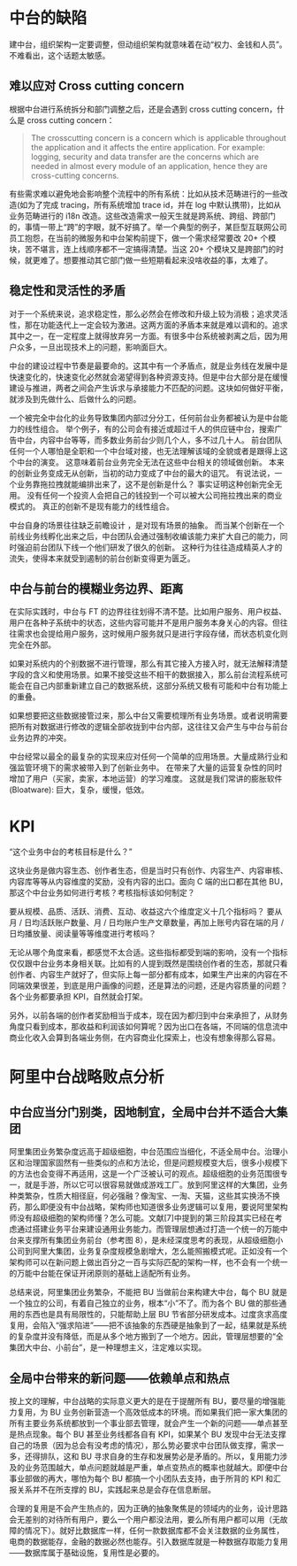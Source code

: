 # 中台的缺陷

建中台，组织架构一定要调整，但动组织架构就意味着在动“权力、金钱和人员”。不难看出，这个话题太敏感。

## 难以应对 Cross cutting concern

根据中台进行系统拆分和部门调整之后，还是会遇到 cross cutting concern，什么是 cross cutting concern：

> The crosscutting concern is a concern which is applicable throughout the application and it affects the entire application. For example: logging, security and data transfer are the concerns which are needed in almost every module of an application, hence they are cross-cutting concerns.

有些需求难以避免地会影响整个流程中的所有系统：比如从技术范畴进行的一些改造(如为了完成 tracing，所有系统增加 trace id，并在 log 中默认携带)，比如从业务范畴进行的 i18n 改造。这些改造需求一般天生就是跨系统、跨组、跨部门的，事情一带上“跨”的字眼，就不好搞了。举一个典型的例子，某巨型互联网公司员工抱怨，在当前的微服务和中台架构前提下，做一个需求经常要改 20+ 个模块，苦不堪言，连上线顺序都不一定搞得清楚。当这 20+ 个模块又是跨部门的时候，就更难了。想要推动其它部门做一些短期看起来没啥收益的事，太难了。

## 稳定性和灵活性的矛盾

对于一个系统来说，追求稳定性，那么必然会在修改和升级上较为消极；追求灵活性，那在功能迭代上一定会较为激进。这两方面的矛盾本来就是难以调和的。追求其中之一，在一定程度上就得放弃另一方面。有很多中台系统被剥离之后，因为用户众多，一旦出现技术上的问题，影响面巨大。

中台的建设过程中节奏是最要命的。这其中有一个矛盾点，就是业务线在发展中是快速变化的，快速变化必然就会渴望得到各种资源支持。但是中台大部分是在缓慢建设与推进，两者之间会产生诉求与承接能力不匹配的问题。这块如何做好平衡，就涉及到先做什么、后做什么的问题。

一个被完全中台化的业务导致集团内部过分分工，任何前台业务都被认为是中台能力的线性组合。 举个例子，有的公司会有接近或超过千人的供应链中台，搜索广告中台，内容中台等等，而多数业务前台少则几个人，多不过几十人。 前台团队任何一个人哪怕是全职和一个中台域对接，也无法理解该域的全貌或者是跟得上这个中台的演变。 这意味着前台业务完全无法在这些中台相关的领域做创新。 本来的创新业务变成无从创新，当初的动力变成了中台的最大的诅咒。 有说法说，一个业务靠拖拉拽就能编排出来了，这不是创新是什么？ 事实证明这种创新完全无用。 没有任何一个投资人会把自己的钱投到一个可以被大公司拖拉拽出来的商业模式的。 真正的创新不是现有能力的线性组合。

中台自身的场景往往缺乏前瞻设计 ，是对现有场景的抽象。 而当某个创新在一个前线业务线孵化出来之后，中台团队会通过强制收编该能力来扩大自己的能力，同时强迫前台团队下线一个他们研发了很久的创新。 这种行为往往造成精英人才的流失，使得本来就受到遏制的前台创新变得更为匮乏。

## 中台与前台的模糊业务边界、距离

在实际实践时，中台与 FT 的边界往往划得不清不楚。比如用户服务、用户权益、用户在各种子系统中的状态，这些内容可能并不是用户服务本身关心的内容。但往往需求也会提给用户服务，这时候用户服务就只是进行字段存储，而状态机变化则完全在外部。

如果对系统内的个别数据不进行管理，那么有其它接入方接入时，就无法解释清楚字段的含义和使用场景。如果不接受这些不相干的数据接入，那么前台流程系统可能会在自己内部重新建立自己的数据系统，这部分系统又极有可能和中台有功能上的重叠。

如果想要把这些数据接管过来，那么中台又需要梳理所有业务场景。或者说明需要把所有对数据进行修改的逻辑全部收拢到中台内部，这往往又会产生与中台与前台业务边界的冲突。

中台经常以最全的最复杂的实现来应对任何一个简单的应用场景。大量成熟行业和强监管环境下的需求被带入到了创新业务中。 在带来了大量的运营复杂性的同时增加了用户（买家，卖家，本地运营）的学习难度。 这就是我们常讲的膨胀软件(Bloatware): 巨大，复杂，缓慢，低效。

# KPI

“这个业务中台的考核目标是什么？”

这块业务是做内容生态、创作者生态，但是当时只有创作、内容生产、内容审核、内容库等等从内容维度的奖励，没有内容的出口。面向 C 端的出口都在其他 BU，那这个中台业务如何进行考核？考核指标该如何制定？

要从规模、品质、活跃、消费、互动、收益这六个维度定义十几个指标吗？
要从月 / 日均活跃账户数量、月 / 日均账户生产文章数量，再加上账号内容在端的月 / 日均播放量、阅读量等等维度进行考核吗？

无论从哪个角度来看，都感觉不太合适。这些指标都受到端的影响，没有一个指标仅仅跟中台业务本身相关联。比如有的人提到既然是围绕创作者的生态，那就只看创作者、内容生产就好了，但实际上每一部分都有成本，如果生产出来的内容在不同端效果很差，到底是用户画像的问题，还是算法的问题，还是内容质量的问题？各个业务都要承担 KPI，自然就会打架。

另外，以前各端的创作者奖励相当于成本，现在因为都归到中台来承担了，从财务角度只看到成本，那收益和利润该如何算呢？因为出口在各端，不同端的信息流中商业化收入会算到各端业务侧，在内容商业化探索上，也没有想象得那么容易。

# 阿里中台战略败点分析

## 中台应当分门别类，因地制宜，全局中台并不适合大集团

阿里集团业务繁杂度远高于超级细胞，中台范围应当细化，不适全局中台。治理小区和治理国家固然有一些类似的点和方法论，但是问题规模变大后，很多小规模下的方法也会变得不再适用，这是一个广泛被认可的观点。超级细胞的业务范围很专一，就是手游，所以它可以很容易就做成游戏工厂。放到阿里这样的大集团，业务种类繁杂，性质大相径庭，何必强融？像淘宝、一淘、天猫，这些其实换汤不换药，那么即便没有中台战略，架构师也知道很多业务逻辑可以复用，要说阿里架构师没有超级细胞的架构师懂？怎么可能。文献[7]中提到的第三阶段其实已经在考虑通过搭建业务平台来建设通用业务能力。而管理层想通过打造一个统一的万能中台来支撑所有集团业务前台（参考图 8），是未经深度思考的表现，从超级细胞小公司到阿里大集团，业务复杂度规模急剧增大，怎么能照搬模式呢。正如没有一个架构师可以在新问题上做出百分之一百与实际匹配的架构一样，也不会有一个统一的万能中台能在保证开闭原则的基础上适配所有业务。

总结来说，阿里集团业务繁杂，不能把 BU 当做前台来构建大中台，每个 BU 就是一个独立的公司，有着自己独立的业务，根本“小”不了。而为各个 BU 做的那些通用的东西也是具有局限性的，只能帮助上层 BU 节省部分研发成本。过度贪求高度复用，会陷入“强求陷进”——把不该抽象的东西硬是抽象到了一起，结果就是系统的复杂度并没有降低，而是从多个地方搬到了一个地方。因此，管理层想要的“全集团大中台、小前台”，是一种理想主义，注定难以实现。

## 全局中台带来的新问题——依赖单点和热点

按上文的理解，中台战略的实际意义更大的是在于提醒所有 BU，要尽量的增强能力复用，为 BU 业务创新营造一个高效低成本的环境。而如果我们把一家大集团的所有主要业务系统都放到一个事业部去管理，就会产生一个新的问题——单点甚至是热点现象。每个 BU 甚至业务线都各自有 KPI，如果某个 BU 发现中台无法支撑自己的场景（因为总会有没考虑的情况），那么势必要求中台团队做支撑，需求一多，还得排队，这和 BU 寻求自身的生存和发展势必是矛盾的。所以，复用能力涉及的业务范围越大，单点问题就越是严重，单点变热点的概率也就越大。即便中台事业部做的再大，哪怕为每个 BU 都搞一个小团队去支持，由于所背的 KPI 和汇报关系并不在所支撑的 BU，实践起来总是会存在信息断层。

合理的复用是不会产生热点的，因为正确的抽象聚焦是的领域内的业务，设计思路会无差别的对待所有用户，要么一个用户都没法用，要么所有用户都可以用（无故障的情况下）。就好比数据库一样，任何一款数据库都不会关注数据的业务属性，电商的数据能存，金融的数据必然也能存。引入数据库就是一种数据存取能力复用——数据库属于基础设施，复用性是必要的。
